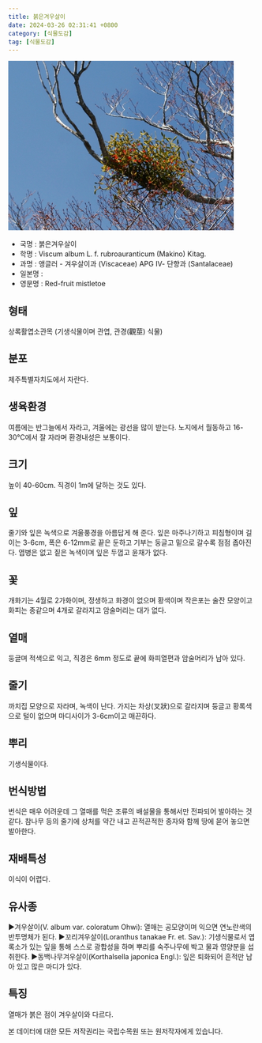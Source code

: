 ```yaml
---
title: 붉은겨우살이
date: 2024-03-26 02:31:41 +0800
category: [식물도감]
tag: [식물도감]
---
```




![붉은겨우살이](/assets/img/fileUpload/plants/basic/Loranthaceae/Viscum/17559/17559_1_th2.jpg)
- 국명 : 붉은겨우살이
- 학명 : Viscum album L. f. rubroauranticum (Makino) Kitag.
- 과명 : 앵글러 - 겨우살이과 (Viscaceae) APG Ⅳ- 단향과 (Santalaceae)
- 일본명 : 
- 영문명 : Red-fruit mistletoe


## 형태
상록활엽소관목 (기생식물이며 관엽, 관경(觀莖) 식물)
## 분포
제주특별자치도에서 자란다.
## 생육환경
여름에는 반그늘에서 자라고, 겨울에는 광선을 많이 받는다. 노지에서 월동하고 16-30℃에서 잘 자라며 환경내성은 보통이다.
## 크기
높이 40-60cm. 직경이 1m에 달하는 것도 있다.
## 잎
줄기와 잎은 녹색으로 겨울풍경을 아름답게 해 준다. 잎은 마주나기하고 피침형이며 길이는 3-6cm, 폭은 6-12mm로 끝은 둔하고 기부는 둥글고 밑으로 갈수록 점점 좁아진다. 엽병은 없고 짙은 녹색이며 잎은 두껍고 윤채가 없다.
## 꽃
개화기는 4월로 2가화이며, 정생하고 화경이 없으며 황색이며 작은포는 술잔 모양이고 화피는 종같으며 4개로 갈라지고 암술머리는 대가 없다.
## 열매
둥글며 적색으로 익고, 직경은 6mm 정도로 끝에 화피열편과 암술머리가 남아 있다.
## 줄기
까치집 모양으로 자라며, 녹색이 난다. 가지는 차상(叉狀)으로 갈라지며 둥글고 황록색으로 털이 없으며 마디사이가 3-6cm이고 매끈하다.
## 뿌리
기생식물이다.
## 번식방법
번식은 매우 어려운데 그 열매를 먹은 조류의 배설물을 통해서만 전파되어 발아하는 것 같다. 참나무 등의 줄기에 상처를 약간 내고 끈적끈적한 종자와 함께 땅에 묻어 놓으면 발아한다.
## 재배특성
이식이 어렵다.
## 유사종
▶겨우살이(V. album var. coloratum Ohwi): 열매는 공모양이며 익으면 연노란색의 반투명체가 된다. 
▶꼬리겨우살이(Loranthus tanakae Fr. et. Sav.): 기생식물로서 엽록소가 있는 잎을 통해 스스로 광합성을 하며 뿌리를 숙주나무에 박고 물과 영양분을 섭취한다.
▶동백나무겨우살이(Korthalsella japonica Engl.): 잎은 퇴화되어 흔적만 남아 있고 많은 마디가 있다.
## 특징
열매가 붉은 점이 겨우살이와 다르다.






본 데이터에 대한 모든 저작권리는 국립수목원 또는 원저작자에게 있습니다.
